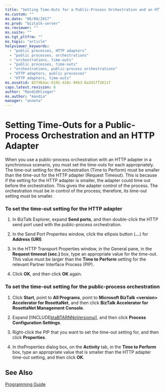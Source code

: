 ```yaml
---
title: "Setting Time-Outs for a Public-Process Orchestration and an HTTP Adapter | Microsoft Docs"
ms.custom: ""
ms.date: "06/08/2017"
ms.prod: "biztalk-server"
ms.reviewer: ""
ms.suite: ""
ms.tgt_pltfrm: ""
ms.topic: "article"
helpviewer_keywords: 
  - "public processes, HTTP adapters"
  - "public processes, orchestrations"
  - "orchestrations, time-outs"
  - "public processes, time-outs"
  - "orchestrations, public-process orchestrations"
  - "HTTP adapters, public processes"
  - "HTTP adapters, time-outs"
ms.assetid: 82fd64ac-6191-410c-94b3-8a3d1ff2611f
caps.latest.revision: 6
author: "MandiOhlinger"
ms.author: "mandia"
manager: "anneta"
---
```

# Setting Time-Outs for a Public-Process Orchestration and an HTTP Adapter
When you use a public-process orchestration with an HTTP adapter in a synchronous scenario, you must set the time-outs for each appropriately. The time-out setting for the orchestration (Time to Perform) must be smaller than the time-out for the HTTP adapter (Request Timeout). This is because if the setting for the HTTP adapter is smaller, the adapter could time out before the orchestration. This gives the adapter control of the process. The orchestration must be in control of the process; therefore, its time-out setting must be smaller.  
  
### To set the time-out setting for the HTTP adapter  
  
1.  In BizTalk Explorer, expand **Send ports**, and then double-click the HTTP send port used with the public-process orchestration.  
  
2.  In the Send Port Properties window, click the ellipsis button (**...**) for **Address (URI)**.  
  
3.  In the HTTP Transport Properties window, in the General pane, in the **Request timeout (sec.)** box, type an appropriate value for the time-out. This value must be larger than the **Time to Perform** setting for the relevant Partner Interface Process (PIP).  
  
4.  Click **OK**, and then click **OK** again.  
  
### To set the time-out setting for the public-process orchestration  
  
1. Click **Start**, point to **All Programs**, point to **Microsoft BizTalk \<version\> Accelerator for RosettaNet**, and then click  **BizTalk Accelerator for RosettaNet Management Console**.  
  
2. Expand [!INCLUDE[btaBTARNNoVersionui](../../includes/btabtarnnoversionui-md.md)], and then click **Process Configuration Settings**.  
  
3. Right-click the PIP that you want to set the time-out setting for, and then click **Properties**.  
  
4. In theProperties dialog box, on the **Activity** tab, in the **Time to Perform** box, type an appropriate value that is smaller than the HTTP adapter time-out setting, and then click **OK**.  
  
## See Also  
 [Programming Guide](../../adapters-and-accelerators/accelerator-rosettanet/programming-guide2.md)